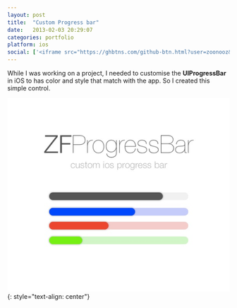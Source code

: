 ```yaml
---
layout: post
title:  "Custom Progress bar"
date:   2013-02-03 20:29:07
categories: portfolio
platform: ios
social: ['<iframe src="https://ghbtns.com/github-btn.html?user=zoonooz&repo=ZFProgressBar&type=watch&count=true" height="20" width="90" frameborder="0" scrolling="0" style="width:90px; height: 20px; margin-bottom: -6px" allowTransparency="true"></iframe>']
---
```


While I was working on a project, I needed to customise the **UIProgressBar** in iOS to has color and style that match with the app. So I created this simple control.

![image](/img/portfolio/zfprogress.jpg)
{: style="text-align: center"}
